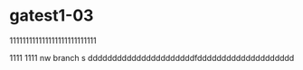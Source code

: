 # gatest1-03
111111111111111111111111111

1111
1111
 nw branch
s
ddddddddddddddddddddddfdddddddddddddddddddd
